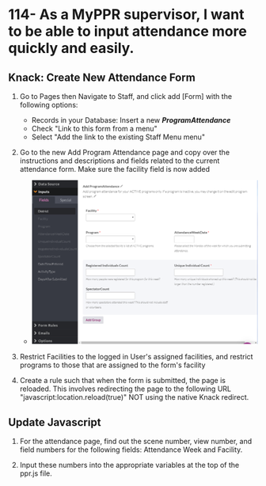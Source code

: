 # 114- As a MyPPR supervisor, I want to be able to input attendance more quickly and easily.

## Knack: Create New Attendance Form

1. Go to Pages then Navigate to Staff, and  click add [Form] with the following options:
    * Records in your Database: Insert a new ***ProgramAttendance***
    * Check "Link to this form from a menu"
    * Select "Add the link to the existing Staff Menu menu"

2. Go to the new Add Program Attendance page and copy over the instructions and descriptions  and fields related to the current attendance form. Make sure the facility field is now added

    * ![imageofform](images/attendanceform.PNG)

3. Restrict Facilities to the logged in User's assigned facilities, and restrict programs to those that are assigned to the form's facility

3. Create a rule such that when the form is submitted, the page is reloaded. This involves redirecting the page to the following URL "javascript:location.reload(true)" NOT using the native Knack redirect.

## Update Javascript 

1. For the attendance page, find out the scene number, view number, and field numbers for the following fields: Attendance Week and Facility.

2. Input these numbers into the appropriate variables at the top of the ppr.js file. 
